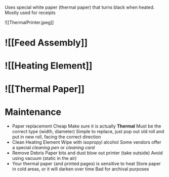 Uses special white paper (thermal paper) that turns black when heated. Mostly used for receipts

![[ThermalPrinter.jpeg]]
# ![[Feed Assembly]]
# ![[Heating Element]]
# ![[Thermal Paper]]

# Maintenance
- Paper replacement
	Cheap
	Make sure it is actually **Thermal**
	Must be the correct type (width, diameter)
	Simple to replace, just pop out old roll and put in new roll, facing the correct direction
- Clean Heating Element
	Wipe with isopropyl alcohol
	Some vendors offer a special *cleaning pen* or *cleaning card*
- Remove Debris
	Paper bits and dust
	blow out printer (take outside)
	Avoid using vacuum (static in the air)
- Your thermal paper (and printed pages) is sensitive to heat
	Store paper in cold areas, or it will darken over time
	Bad for archival purposes